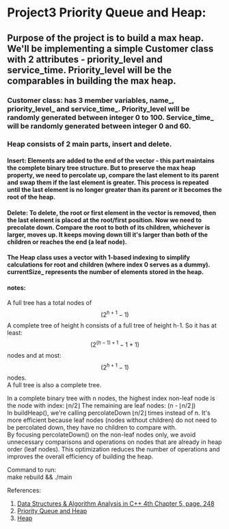 # Project3 Priority Queue and Heap:
## Purpose of the project is to build a max heap. We'll be implementing a simple Customer class with 2 attributes - priority_level and service_time. Priority_level will be the comparables in building the max heap.

### Customer class: has 3 member variables, name_, priority_level_ and service_time_. Priority_level will be randomly generated between integer 0 to 100. Service_time_ will be randomly generated between integer 0 and 60.


### Heap consists of 2 main parts, insert and delete. 
#### Insert: Elements are added to the end of the vector - this part maintains the complete binary tree structure. But to preserve the max heap property, we need to percolate up, compare the last element to its parent and swap them if the last element is greater. This process is repeated until the last element is no longer greater than its parent or it becomes the root of the heap.

#### Delete: To delete, the root or first element in the vector is removed, then the last element is placed at the root/first position. Now we need to precolate down. Compare the root to both of its children, whichever is larger, moves up. It keeps moving down till it's larger than both of the children or reaches the end (a leaf node).

 #### The Heap class uses a vector with 1-based indexing to simplify calculations for root and children (where index 0 serves as a dummy). currentSize_ represents the number of elements stored in the heap.


#### notes:
A full tree has a total nodes of $$(2^ {h + 1} - 1)$$
A complete tree of height h consists of a full tree of height h-1. So it has at least: $$(2^ {(h - 1) + 1} - 1 + 1)$$ nodes and at most: $$(2^ {h + 1} - 1)$$ nodes.  
A full tree is also a complete tree. 

In a complete binary tree with n nodes, the highest index non-leaf node is the node
with index: &lfloor;n/2&rfloor; The remaining are leaf nodes: (n - &lfloor;n/2&rfloor;)  
In buildHeap(), we're calling percolateDown &lfloor;n/2&rfloor; times instead of n. It's more efficient because leaf nodes (nodes without children) do not need to be percolated down, they have no children to compare with.  
By focusing percolateDown() on the non-leaf nodes only, we avoid unnecessary comparisons and operations on nodes that are already in heap order (leaf nodes). This optimization reduces the number of operations and improves the overall efficiency of building the heap.




Command to run:  
make rebuild && ./main

References:
1. [Data Structures & Algorithm Analysis in C++ 4th Chapter 5, page. 248](https://www.uoitc.edu.iq/images/documents/informatics-institute/Competitive_exam/DataStructures.pdf)
2. [Priority Queue and Heap](https://www.cs.hunter.cuny.edu/~sweiss/course_materials/csci335/lecture_notes/chapter06.pdf)
3. [Heap](https://www.youtube.com/watch?v=HqPJF2L5h9U&t=2759s)
